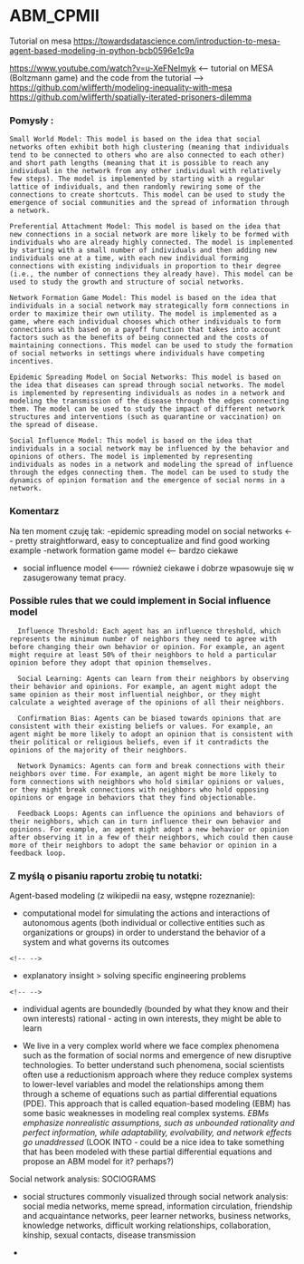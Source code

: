 # ABM_CPMII
Tutorial on mesa
<https://towardsdatascience.com/introduction-to-mesa-agent-based-modeling-in-python-bcb0596e1c9a>

https://www.youtube.com/watch?v=u-XeFNeImyk <-- tutorial on MESA (Boltzmann game)
and the code from the tutorial --> https://github.com/wlifferth/modeling-inequality-with-mesa
https://github.com/wlifferth/spatially-iterated-prisoners-dilemma
    
### Pomysły : 
    Small World Model: This model is based on the idea that social networks often exhibit both high clustering (meaning that individuals tend to be connected to others who are also connected to each other) and short path lengths (meaning that it is possible to reach any individual in the network from any other individual with relatively few steps). The model is implemented by starting with a regular lattice of individuals, and then randomly rewiring some of the connections to create shortcuts. This model can be used to study the emergence of social communities and the spread of information through a network.

    Preferential Attachment Model: This model is based on the idea that new connections in a social network are more likely to be formed with individuals who are already highly connected. The model is implemented by starting with a small number of individuals and then adding new individuals one at a time, with each new individual forming connections with existing individuals in proportion to their degree (i.e., the number of connections they already have). This model can be used to study the growth and structure of social networks.

    Network Formation Game Model: This model is based on the idea that individuals in a social network may strategically form connections in order to maximize their own utility. The model is implemented as a game, where each individual chooses which other individuals to form connections with based on a payoff function that takes into account factors such as the benefits of being connected and the costs of maintaining connections. This model can be used to study the formation of social networks in settings where individuals have competing incentives.

    Epidemic Spreading Model on Social Networks: This model is based on the idea that diseases can spread through social networks. The model is implemented by representing individuals as nodes in a network and modeling the transmission of the disease through the edges connecting them. The model can be used to study the impact of different network structures and interventions (such as quarantine or vaccination) on the spread of disease.

    Social Influence Model: This model is based on the idea that individuals in a social network may be influenced by the behavior and opinions of others. The model is implemented by representing individuals as nodes in a network and modeling the spread of influence through the edges connecting them. The model can be used to study the dynamics of opinion formation and the emergence of social norms in a network.
    
### Komentarz
Na ten moment czuję tak:
 -epidemic spreading model on social networks <-- pretty straightforward, easy to conceptualize and find good working example
 -network formation game model <-- bardzo ciekawe
 - social influence model <--- również ciekawe i dobrze wpasowuje się w zasugerowany temat pracy.

### Possible rules that we could implement in Social influence model 
      Influence Threshold: Each agent has an influence threshold, which represents the minimum number of neighbors they need to agree with before changing their own behavior or opinion. For example, an agent might require at least 50% of their neighbors to hold a particular opinion before they adopt that opinion themselves.

      Social Learning: Agents can learn from their neighbors by observing their behavior and opinions. For example, an agent might adopt the same opinion as their most influential neighbor, or they might calculate a weighted average of the opinions of all their neighbors.

      Confirmation Bias: Agents can be biased towards opinions that are consistent with their existing beliefs or values. For example, an agent might be more likely to adopt an opinion that is consistent with their political or religious beliefs, even if it contradicts the opinions of the majority of their neighbors.

      Network Dynamics: Agents can form and break connections with their neighbors over time. For example, an agent might be more likely to form connections with neighbors who hold similar opinions or values, or they might break connections with neighbors who hold opposing opinions or engage in behaviors that they find objectionable.

      Feedback Loops: Agents can influence the opinions and behaviors of their neighbors, which can in turn influence their own behavior and opinions. For example, an agent might adopt a new behavior or opinion after observing it in a few of their neighbors, which could then cause more of their neighbors to adopt the same behavior or opinion in a feedback loop.

    
### Z myślą o pisaniu raportu zrobię tu notatki:

Agent-based modeling (z wikipedii na easy, wstępne rozeznanie):

-   computational model for simulating the actions and interactions of
    autonomous agents (both individual or collective entities such as
    organizations or groups) in order to understand the behavior of a
    system and what governs its outcomes

```{=html}
<!-- -->
```
-   explanatory insight \> solving specific engineering problems

```{=html}
<!-- -->
```
-    individual agents are boundedly (bounded by what they know and
    their own interests) rational - acting in own interests, they might
    be able to learn

-   We live in a very complex world where we face complex phenomena such
    as the formation of social norms and emergence of new disruptive
    technologies. To better understand such phenomena, social scientists
    often use a reductionism approach where they reduce complex systems
    to lower-level variables and model the relationships among them
    through a scheme of equations such as partial differential equations
    (PDE). This approach that is called equation-based modeling (EBM)
    has some basic weaknesses in modeling real complex systems. *EBMs
    emphasize nonrealistic assumptions, such as unbounded rationality
    and perfect information, while adaptability, evolvability, and
    network effects go unaddressed* (LOOK INTO - could be a nice idea to
    take something that has been modeled with these partial differential
    equations and propose an ABM model for it? perhaps?)

Social network analysis: SOCIOGRAMS

-   social structures commonly visualized through social network
    analysis: social media networks, meme spread, information
    circulation, friendship and acquaintance networks, peer learner
    networks, business networks, knowledge networks, difficult working
    relationships, collaboration, kinship, sexual contacts, disease
    transmission

-   
